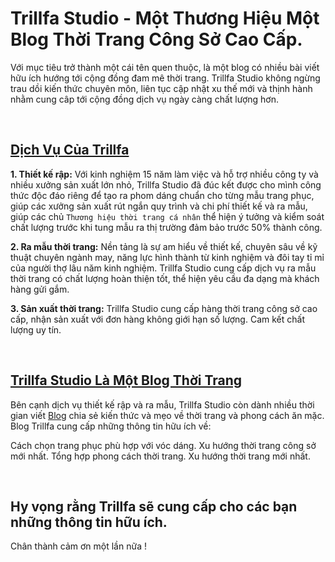 
# Trillfa Studio - Một Thương Hiệu Một Blog Thời Trang Công Sở Cao Cấp. 

Với mục tiêu trở thành một cái tên quen thuộc, là một blog có nhiều bài viết hữu ích hướng tới cộng đồng đam mê thời trang. Trillfa Studio không ngừng trau dồi kiến thức chuyên môn, liên tục cập nhật xu thế mới và thịnh hành nhằm cung câp tới cộng đồng dịch vụ ngày càng chất lượng hơn.

<br/>

## [Dịch Vụ Của Trillfa](https://trillfa.com/blog/tin-thoi-trang/index)

<b>1. Thiết kế rập:</b> Với kinh nghiệm 15 năm làm việc và hỗ trợ nhiều công ty và nhiều xưởng sản xuất lớn nhỏ, Trillfa Studio đã đúc kết được cho mình công thức độc đáo riêng để tạo ra phom dáng chuẩn cho từng mẫu trang phục, giúp các xưởng sản xuất rút ngắn quy trình và chi phí thiết kế và ra mẫu, giúp các chủ `Thương hiệu thời trang cá nhân` thể hiện ý tưởng và kiểm soát chất lượng trước khi tung mẫu ra thị trường đảm bảo trước 50% thành công.

<b>2. Ra mẫu thời trang:</b> Nền tảng là sự am hiểu về thiết kế, chuyên sâu về kỹ thuật chuyên ngành may, năng lực hình thành từ kinh nghiệm và đôi tay tỉ mỉ của người thợ lâu năm kinh nghiệm. Trillfa Studio cung cấp dịch vụ ra mẫu thời trang có chất lượng hoàn thiện tốt, thể hiện yêu cầu đa dạng mà khách hàng gửi gắm.

<b>3. Sản xuất thời trang:</b> Trillfa Studio cung cấp hàng thời trang công sở cao cấp, nhận sản xuất với đơn hàng không giới hạn số lượng. Cam kết chất lượng uy tín. 

<br/>

## [Trillfa Studio Là Một Blog Thời Trang](https://trillfa.com/blog/index)

Bên cạnh dịch vụ thiết kế rập và ra mẫu, Trillfa Studio còn dành nhiều thời gian viết [Blog](https://trillfa.com/blog) chia sẻ kiến thức và mẹo về thời trang và phong cách ăn mặc. Blog Trillfa cung cấp những thông tin hữu ích về:

Cách chọn trang phục phù hợp với vóc dáng.
Xu hướng thời trang công sở mới nhất.
Tổng hợp phong cách thời trang.
Xu hướng thời trang mới nhất.

<br/>

## Hy vọng rằng Trillfa sẽ cung cấp cho các bạn những thông tin hữu ích.

Chân thành cảm ơn một lần nữa !

